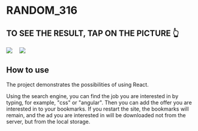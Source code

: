 # RANDOM_316
## TO SEE THE RESULT, TAP ON THE PICTURE 👆

<a href="https://babinigor.github.io/RANDOM_316/"><img src="https://github.com/user-attachments/assets/edd2ce0f-b9f7-4272-af79-14d432bd1794"/></a>
<a href="https://babinigor.github.io/RANDOM_316/" style="margin: 15px; line-height: 1.5; text-align: center"><img src="https://github.com/user-attachments/assets/5ffedfc3-d9fe-40cf-9587-b486834db558"/></a>

## How to use
The project demonstrates the possibilities of using React.

Using the search engine, you can find the job you are interested in by typing, for example, "css" or "angular". Then you can add the offer you are interested in to your bookmarks. If you restart the site, the bookmarks will remain, and the ad you are interested in will be downloaded not from the server, but from the local storage.
